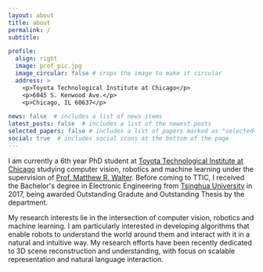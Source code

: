 ```yaml
---
layout: about
title: about
permalink: /
subtitle: 

profile:
  align: right
  image: prof_pic.jpg
  image_circular: false # crops the image to make it circular
  address: >
    <p>Toyota Technological Institute at Chicago</p>
    <p>6045 S. Kenwood Ave.</p>
    <p>Chicago, IL 60637</p>

news: false  # includes a list of news items
latest_posts: false  # includes a list of the newest posts
selected_papers: false # includes a list of papers marked as "selected={true}"
social: true  # includes social icons at the bottom of the page
---
```


I am currently a 6th year PhD student at <a href="https://www.ttic.edu/">Toyota Technological Institute at Chicago<a/> studying computer vision, robotics and machine learning under the supervision of <a href="https://home.ttic.edu/~mwalter/">Prof. Matthew R. Walter<a/>. Before coming to TTIC, I received the Bachelor's degree in Electronic Engineering from <a href="https://www.tsinghua.edu.cn/en/">Tsinghua University<a/> in 2017, being awarded Outstanding Gradute and Outstanding Thesis by the department.

My research interests lie in the intersection of computer vision, robotics and machine learning. I am particularly interested in developing algorithms that enable robots to understand the world around them and interact with it in a natural and intuitive way. My research efforts have been recently dedicated to 3D scene reconstruction and understanding, with focus on scalable representation and natural language interaction.
